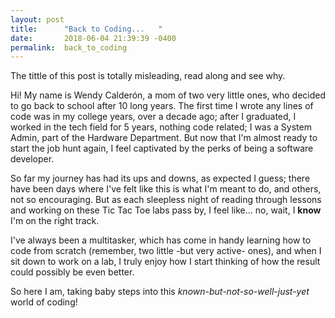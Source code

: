 ```yaml
---
layout: post
title:      "Back to Coding...   "
date:       2018-06-04 21:39:39 -0400
permalink:  back_to_coding
---
```


The tittle of this post is totally misleading, read along and see why.

Hi! My name is Wendy Calderón, a mom of two very little ones, who decided to go back to school after 10 long years.  The first time I wrote any lines of code was in my college years, over a decade ago; after I graduated, I worked in the tech field for 5 years, nothing code related; I was a System Admin, part of the Hardware Department.  But now that I'm almost ready to start the job hunt again, I feel captivated by the perks of being a software developer.

So far my journey has had its ups and downs, as expected I guess; there have been days where I've felt like this is what I'm meant to do, and others, not so encouraging.  But as each sleepless night of reading through lessons and working on these Tic Tac Toe labs pass by, I feel like... no, wait, I **know** I'm on the right track.

I've always been a multitasker, which has come in handy learning how to code from scratch (remember, two little -but very active- ones), and when I sit down to work on a lab, I truly enjoy how I start thinking of how the result could possibly be even better.

So here I am, taking baby steps into this *known-but-not-so-well-just-yet* world of coding!


